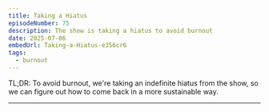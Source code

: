 ```yaml
---
title: Taking a Hiatus
episodeNumber: 75
description: The show is taking a hiatus to avoid burnout
date: 2025-07-06
embedUrl: Taking-a-Hiatus-e356cr6
tags:
  - burnout
---
```


TL;DR: To avoid burnout, we're taking an indefinite hiatus from the show, so we can figure out how to come back in a more sustainable way.

---
